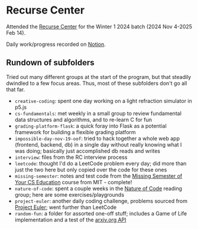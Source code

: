 # Recurse Center

Attended the [Recurse Center](https://www.recurse.com/) for the Winter 1 2024 batch (2024 Nov 4-2025 Feb 14).

Daily work/progress recorded on [Notion](https://michaelschung.notion.site/recurse-center).

## Rundown of subfolders

Tried out many different groups at the start of the program, but that steadily dwindled to a few focus areas. Thus, most of these subfolders don't go all that far.

- `creative-coding`: spent one day working on a light refraction simulator in p5.js
- `cs-fundamentals`: met weekly in a small group to review fundamental data structures and algorithms, and to re-learn C for fun
- `grading-platform-flask`: a quick foray into Flask as a potential framework for building a flexible grading platform
- `impossible-day-nov-19-oof`: tried to hack together a whole web app (frontend, backend, db) in a single day without really knowing what I was doing; basically just accomplished db reads and writes
- `interview`: files from the RC interview process
- `leetcode`: thought I'd do a LeetCode problem every day; did more than just the two here but only copied over the code for these ones
- `missing-semester`: notes and test code from the [Missing Semester of Your CS Education](https://missing.csail.mit.edu/) course from MIT - complete!
- `nature-of-code`: spent a couple weeks in the [Nature of Code](https://natureofcode.com/) reading group; here are some exercises/playgrounds
- `project-euler`: another daily coding challenge, problems sourced from [Project Euler](https://projecteuler.net/); went further than LeetCode
- `random-fun`: a folder for assorted one-off stuff; includes a Game of Life implementation and a test of the [arxiv.org API](https://info.arxiv.org/help/api/index.html)